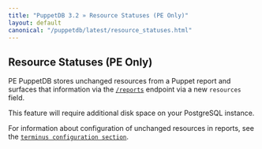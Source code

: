 ```yaml
---
title: "PuppetDB 3.2 » Resource Statuses (PE Only)"
layout: default
canonical: "/puppetdb/latest/resource_statuses.html"
---
```


[reports]: ./api/query/v4/reports.html
[terminus]: ./puppetdb_connection.markdown#include_unchanged_resources

## Resource Statuses (PE Only)

PE PuppetDB stores unchanged resources from a Puppet report and surfaces that
information via the [`/reports`][reports] endpoint via a new `resources` field.

This feature will require additional disk space on your PostgreSQL instance.

For information about configuration of unchanged resources in reports, see the
[`terminus configuration section`][terminus].
